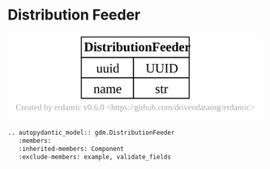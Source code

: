 # Distribution Feeder

[![](../../models/DistributionFeeder.svg)](../../models/DistributionFeeder.svg)

```{eval-rst}
.. autopydantic_model:: gdm.DistributionFeeder
   :members: 
   :inherited-members: Component
   :exclude-members: example, validate_fields
```